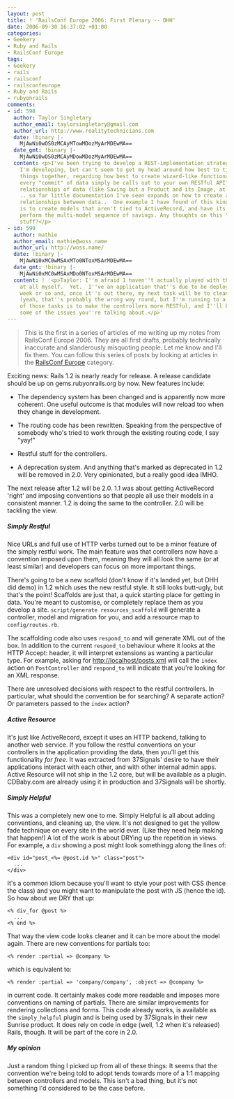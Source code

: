 ```yaml
---
layout: post
title: ! 'RailsConf Europe 2006: First Plenary -- DHH'
date: 2006-09-30 16:37:02 +01:00
categories:
- Geekery
- Ruby and Rails
- RailsConf Europe
tags:
- Geekery
- rails
- railsconf
- railsconfeurope
- Ruby and Rails
- rubyonrails
comments:
- id: 598
  author: Taylor Singletary
  author_email: taylorsingletary@gmail.com
  author_url: http://www.realitytechnicians.com
  date: !binary |-
    MjAwNi0wOS0zMCAyMTowMDozMyArMDEwMA==
  date_gmt: !binary |-
    MjAwNi0wOS0zMCAyMDowMDozMyArMDEwMA==
  content: <p>I've been trying to develop a REST-implementation strategy on an application
    I'm developing, but can't seem to get my head around how best to tie all of these
    things together, regarding how best to create wizard-like functionality (should
    every "commit" of data simply be calls out to your own RESTful API?) and handling
    relationships of data (like Saving but a Product and its Image, at the same time)
    .. so far little documentation I've seen expands on how to create and maintain
    relationships between data..  One example I have found of this kind of documentation
    is to create models that aren't tied to ActiveRecord, and have its save methods
    perform the multi-model sequence of savings. Any thoughts on this "big picture"
    stuff?</p>
- id: 599
  author: mathie
  author_email: mathie@woss.name
  author_url: http://woss.name/
  date: !binary |-
    MjAwNi0xMC0wMSAxMTo0NToxMSArMDEwMA==
  date_gmt: !binary |-
    MjAwNi0xMC0wMSAxMDo0NToxMSArMDEwMA==
  content: ! '<p>Taylor: I''m afraid I haven''t actually played with the RESTful stuff
    at all myself.  Yet.  I''ve an application that''s due to be deployed in the next
    week or so and, once it''s out there, my next task will be to clean things up
    (yeah, that''s probably the wrong way round, but I''m running to a tight deadline!).  One
    of those tasks is to make the controllers more RESTful, and I''ll be tackling
    some of the issues you''re talking about.</p>'
---
```

> This is the first in a series of articles of me writing up my notes from RailsConf Europe 2006.  They are all first drafts, probably technically inaccurate and slanderously misquoting people.  Let me know and I'll fix them.  You can follow this series of posts by looking at articles in the [RailsConf Europe](/index.php?s=RailsConf+Europe+2006) category.

Exciting news: Rails 1.2 is nearly ready for release. A release candidate
should be up on gems.rubyonrails.org by now. New features include:

* The dependency system has been changed and is apparently now more coherent.
  One useful outcome is that modules will now reload too when they change in
  development.

* The routing code has been rewritten. Speaking from the perspective of
  somebody who's tried to work through the existing routing code, I say "yay!"

* Restful stuff for the controllers.

* A deprecation system. And anything that's marked as deprecated in 1.2 will
  be removed in 2.0. Very opinionated, but a really good idea IMHO.

The next release after 1.2 will be 2.0. 1.1 was about getting ActiveRecord
'right' and imposing conventions so that people all use their models in a
consistent manner. 1.2 is doing the same to the controller. 2.0 will be
tackling the view.

##### Simply Restful

Nice URLs and full use of HTTP verbs turned out to be a minor feature of the
simply restful work. The main feature was that controllers now have a
convention imposed upon them, meaning they will all look the same (or at least
similar) and developers can focus on more important things.

There's going to be a new scaffold (don't know if it's landed yet, but DHH did
demo) in 1.2 which uses the new restful style. It still looks butt-ugly, but
that's the point! Scaffolds are just that, a quick starting place for getting
in data. You're meant to customise, or completely replace them as you develop
a site. `script/generate resources_scaffold` will generate a controller, model
and migration for you, and add a resource map to `config/routes.rb`.

The scaffolding code also uses `respond_to` and will generate XML out of the
box. In addition to the current `respond_to` behaviour where it looks at the
HTTP Accept: header, it will interpret extensions as wanting a particular
type. For example, asking for <http://localhost/posts.xml> will call the
`index` action on `PostController` and `respond_to` will indicate that you're
looking for an XML response.

There are unresolved decisions with respect to the restful controllers. In
particular, what should the convention be for searching? A separate action? Or
parameters passed to the `index` action?

##### Active Resource

It's just like ActiveRecord, except it uses an HTTP backend, talking to
another web service. If you follow the restful conventions on your controllers
in the application providing the data, then you'll get this functionality *for
free*. It was extracted from 37Signals' desire to have their applications
interact with each other, and with other internal admin apps. Active Resource
will not ship in the 1.2 core, but will be available as a plugin. CDBaby.com
are already using it in production and 37Signals will be shortly.

##### Simply Helpful

This was a completely new one to me. Simply Helpful is all about adding
conventions, and cleaning up, the view. It's not designed to get the yellow
fade technique on every site in the world ever. (Like they need help making
that happen!) A lot of the work is about DRYing up the repetition in views.
For example, a `div` showing a post might look somethingg along the lines of:

    <div id="post_<%= @post.id %>" class="post">
      ...
    </div>

It's a common idiom because you'll want to style your post with CSS (hence the
class) and you might want to manipulate the post with JS (hence the id). So
how about we DRY that up:

    <% div_for @post %>
      ...
    <% end %>

That way the view code looks cleaner and it can be more about the model again.
There are new conventions for partials too:

    <% render :partial => @company %>

which is equivalent to:

    <% render :partial => 'company/company', :object => @company %>

in current code. It certainly makes code more readable and imposes more
conventions on naming of partials. There are similar improvements for
rendering collections and forms. This code already works, is available as the
`simply_helpful` plugin and is being used by 37Signals in their new Sunrise
product. It does rely on code in edge (well, 1.2 when it's released) Rails,
though. It will be part of the core in 2.0.

##### My opinion

Just a random thing I picked up from all of these things: It seems that the
convention we're being told to adopt tends towards more of a 1:1 mapping
between controllers and models. This isn't a bad thing, but it's not something
I'd considered to be the case before.

